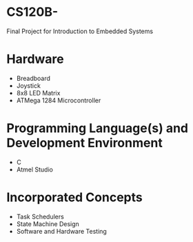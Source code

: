 # CS120B-
Final Project for Introduction to Embedded Systems

# Hardware
  - Breadboard
  - Joystick
  - 8x8 LED Matrix
  - ATMega 1284 Microcontroller
  
# Programming Language(s) and Development Environment
  - C 
  - Atmel Studio
  
# Incorporated Concepts
  - Task Schedulers
  - State Machine Design
  - Software and Hardware Testing
